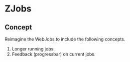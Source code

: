 
# ZJobs

## Concept

Reimagine the WebJobs to include the following concepts.

1. Longer running jobs.
2. Feedback (progressbar) on current jobs.

